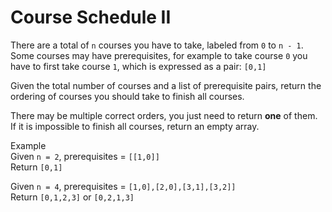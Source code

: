 # Course Schedule II
There are a total of `n` courses you have to take, labeled from `0` to `n - 1`.  
Some courses may have prerequisites, for example to take course `0` you have to first take course `1`, which is expressed as a pair: `[0,1]`

Given the total number of courses and a list of prerequisite pairs, return the ordering of courses you should take to finish all courses.

There may be multiple correct orders, you just need to return **one** of them. If it is impossible to finish all courses, return an empty array.

Example  
Given `n = 2`, prerequisites = `[[1,0]]`  
Return `[0,1]`

Given `n = 4`, prerequisites = `[1,0],[2,0],[3,1],[3,2]]`  
Return `[0,1,2,3]` or `[0,2,1,3]`